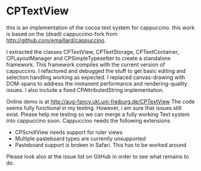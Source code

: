 CPTextView
==========
this is an implementation of the cocoa text system for cappuccino.
this work is based on the (dead) cappuccino-fork from <http://github.com/emaillard/cappuccino>.

I extracted the classes CPTextView, CPTextStorage, CPTextContainer, CPLayoutManager and CPSimpleTypesetter to create a standalone framework. This framework compiles with the current version of cappuccino.
I refactored and debugged the stuff to get basic editing and selection handling working as expected.
I replaced canvas-drawing with DOM-spans to address the immanent performance and rendering-quality issues.
I also include a fixed CPAttributedString implementation.

Online demo is at <http://aug-fancy.ukl.uni-freiburg.de/CPTextView>
The code seems fully functional in my testing. However, i am sure that issues still exist. Please help me testing so we can merge a fully working Text system into cappuccino soon.
Cappuccino needs the following extensions
* CPScrollView needs support for ruler views
* Multiple pasteboard types are currently unsupported
* Pasteboard support is broken in Safari. This has to be worked around

Please look also at the issue list on GitHub in order to see what remains to do.
